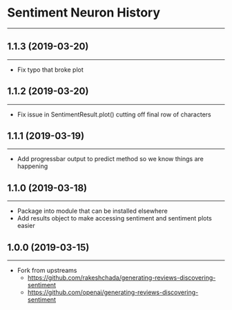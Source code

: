 # Sentiment Neuron History
------

## 1.1.3 (2019-03-20)
------

* Fix typo that broke plot

## 1.1.2 (2019-03-20)
------

* Fix issue in SentimentResult.plot() cutting off final row of characters

## 1.1.1 (2019-03-19)
------

* Add progressbar output to predict method so we know things are happening

## 1.1.0 (2019-03-18)
------

* Package into module that can be installed elsewhere
* Add results object to make accessing sentiment and sentiment plots easier

## 1.0.0 (2019-03-15)
------

* Fork from upstreams
  * https://github.com/rakeshchada/generating-reviews-discovering-sentiment
  * https://github.com/openai/generating-reviews-discovering-sentiment
